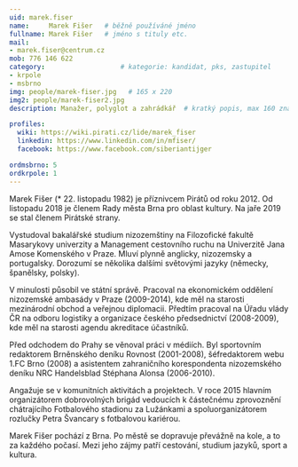 ```yaml
---
uid: marek.fiser
name:     Marek Fišer  	# běžně používáné jméno
fullname: Marek Fišer  	# jméno s tituly etc.
mail: 
- marek.fiser@centrum.cz
mob: 776 146 622
category:                 	# kategorie: kandidat, pks, zastupitel
- krpole
- msbrno
img: people/marek-fiser.jpg   # 165 x 220
img2: people/marek-fiser2.jpg
description: Manažer, polyglot a zahrádkář 	# kratký popis, max 160 znaků

profiles:
  wiki: https://wiki.pirati.cz/lide/marek_fiser
  linkedin: https://www.linkedin.com/in/mfiser/
  facebook: https://www.facebook.com/siberiantijger

ordmsbrno: 5
ordkrpole: 1
---
```


Marek Fišer (* 22. listopadu 1982) je příznivcem Pirátů od roku 2012. Od listopadu 2018 je členem Rady města Brna pro oblast kultury. Na jaře 2019 se stal členem Pirátské strany.

Vystudoval bakalářské studium nizozemštiny na Filozofické fakultě Masarykovy univerzity a Management cestovního ruchu na Univerzitě Jana Amose Komenského v Praze. Mluví plynně anglicky, nizozemsky a portugalsky. Dorozumí se několika dalšími světovými jazyky (německy, španělsky, polsky).

V minulosti působil ve státní správě. Pracoval na ekonomickém oddělení nizozemské ambasády v Praze (2009-2014), kde měl na starosti mezinárodní obchod a veřejnou diplomacii. Předtím pracoval na Úřadu vlády ČR na odboru logistiky a organizace českého předsednictví (2008-2009), kde měl na starosti agendu akreditace účastníků.

Před odchodem do Prahy se věnoval práci v médiích. Byl sportovním redaktorem Brněnského deníku Rovnost (2001-2008), šéfredaktorem webu 1.FC Brno (2008) a asistentem zahraničního korespondenta nizozemského deníku NRC Handelsblad Stéphana Alonsa (2006-2010).

Angažuje se v komunitních aktivitách a projektech. V roce 2015 hlavním organizátorem dobrovolných brigád vedoucích k částečnému zprovoznění chátrajícího Fotbalového stadionu za Lužánkami a spoluorganizátorem rozlučky Petra Švancary s fotbalovou kariérou.

Marek Fišer pochází z Brna. Po městě se dopravuje převážně na kole, a to za každého počasí. Mezi jeho zájmy patří cestování, studium jazyků, sport a kultura.
